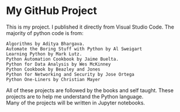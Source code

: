 # My GitHub Project

This is my project. I published it directly from Visual Studio Code. The majority of python code is from:

    Algorithms by Aditya Bhargava.
    Automate the Boring Stuff with Python by Al Sweigart
    Learning Python by Mark Lutz.
    Python Automation Cookbook by Jaime Buelta.     
    Python for Data Analysis by Wes McKinney
    Python Cookbook by Beazley and Jones
    Python for Networking and Security by Jose Ortega
    Python One-Liners by Christian Mayer

All of these projects are followed by the books and self taught. These projects are to help me understand the Python language.   
Many of the projects will be written in Jupyter notebooks.
